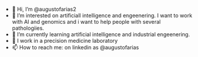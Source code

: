- 👋 Hi, I’m @augustofarias2
- 👀 I’m interested on artificiall intelligence and engeenering. I want to work with AI and genomics and i want to help people with several pathologiies. 
- 🌱 I’m currently learning artificial intelligence and industrial engeenering.
- 💞️ I work in a precision medicine laboratory
- 📫 How to reach me: on linkedin as @augustofarias

<!---
augustofarias2/augustofarias2 is a ✨ special ✨ repository because its `README.md` (this file) appears on your GitHub profile.
You can click the Preview link to take a look at your changes.
--->
